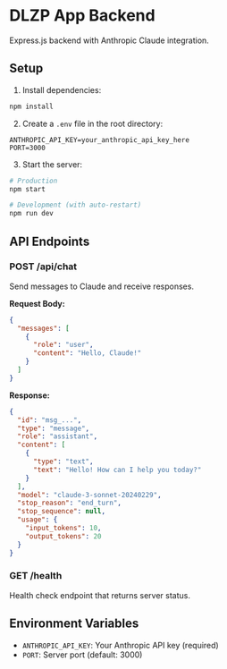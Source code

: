 # DLZP App Backend

Express.js backend with Anthropic Claude integration.

## Setup

1. Install dependencies:

```bash
npm install
```

2. Create a `.env` file in the root directory:

```
ANTHROPIC_API_KEY=your_anthropic_api_key_here
PORT=3000
```

3. Start the server:

```bash
# Production
npm start

# Development (with auto-restart)
npm run dev
```

## API Endpoints

### POST /api/chat

Send messages to Claude and receive responses.

**Request Body:**

```json
{
  "messages": [
    {
      "role": "user",
      "content": "Hello, Claude!"
    }
  ]
}
```

**Response:**

```json
{
  "id": "msg_...",
  "type": "message",
  "role": "assistant",
  "content": [
    {
      "type": "text",
      "text": "Hello! How can I help you today?"
    }
  ],
  "model": "claude-3-sonnet-20240229",
  "stop_reason": "end_turn",
  "stop_sequence": null,
  "usage": {
    "input_tokens": 10,
    "output_tokens": 20
  }
}
```

### GET /health

Health check endpoint that returns server status.

## Environment Variables

- `ANTHROPIC_API_KEY`: Your Anthropic API key (required)
- `PORT`: Server port (default: 3000)
